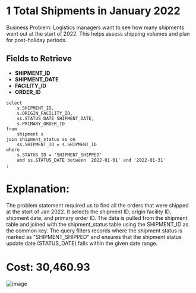 # 1 Total Shipments in January 2022
Business Problem:
Logistics managers want to see how many shipments went out at the start of 2022. This helps assess shipping volumes and plan for post-holiday periods.

## Fields to Retrieve

- **SHIPMENT_ID**  
- **SHIPMENT_DATE**  
- **FACILITY_ID**  
- **ORDER_ID**

```
select
	s.SHIPMENT_ID,
	s.ORIGIN_FACILITY_ID,
	ss.STATUS_DATE SHIPMENT_DATE,
	s.PRIMARY_ORDER_ID
from
	shipment s
join shipment_status ss on
	ss.SHIPMENT_ID = s.SHIPMENT_ID
where
	s.STATUS_ID = 'SHIPMENT_SHIPPED'
	and ss.STATUS_DATE between '2022-01-01' and '2022-01-31'
;
```

# Explanation:
The problem statement required us to find all the orders that were shipped at the start of Jan 2022.
It selects the shipment ID, origin facility ID, shipment date, and primary order ID. 
The data is pulled from the shipment table and joined with the shipment_status table using the SHIPMENT_ID as the common key. 
The query filters records where the shipment status is marked as "SHIPMENT_SHIPPED" and
ensures that the shipment status update date (STATUS_DATE) falls within the given date range.

# Cost: 30,460.93

![image](https://github.com/user-attachments/assets/c4aa2057-ea4a-4c99-ac26-3c27da4963d5)
